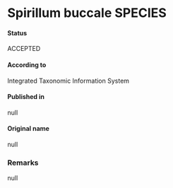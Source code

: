 # Spirillum buccale SPECIES

#### Status
ACCEPTED

#### According to
Integrated Taxonomic Information System

#### Published in
null

#### Original name
null

### Remarks
null